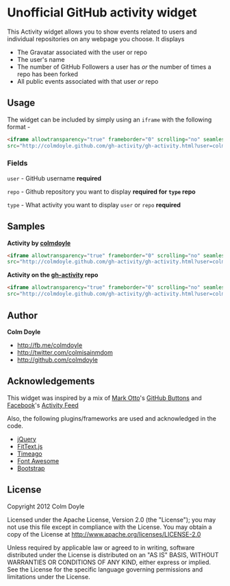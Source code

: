 # Unofficial GitHub activity widget

This Activity widget allows you to show events related to users and individual repositories on any webpage you choose. It displays

* The Gravatar associated with the user or repo
* The user's name
* The number of GitHub Followers a user has _or_ the number of times a repo has been forked
* All public events associated with that user _or_ repo

## Usage

The widget can be included by simply using an `iframe` with the following format -

``` html
<iframe allowtransparency="true" frameborder="0" scrolling="no" seamless="seamless" 
src="http://colmdoyle.github.com/gh-activity/gh-activity.html?user=colmdoyle&type=user" width="300" height="300"></iframe>
```

### Fields

`user` - GitHub username __required__

`repo` - Github repository you want to display __required for `type` repo__

`type` - What activity you want to display `user` or `repo` __required__

## Samples

__Activity by [colmdoyle](https://github.com/colmdoyle)__

``` html
<iframe allowtransparency="true" frameborder="0" scrolling="no" seamless="seamless" 
src="http://colmdoyle.github.com/gh-activity/gh-activity.html?user=colmdoyle&type=user" width="300" height="300"></iframe>
```

__Activity on the [gh-activity](https://github.com/colmdoyle/gh-activity) repo__

``` html
<iframe allowtransparency="true" frameborder="0" scrolling="no" seamless="seamless" 
src="http://colmdoyle.github.com/gh-activity/gh-activity.html?user=colmdoyle&repo=gh-activity&type=repo" width="300" height="300"></iframe>
```

## Author

__Colm Doyle__

* <http://fb.me/colmdoyle>
* <http://twitter.com/colmisainmdom>
* <http://github.com/colmdoyle>

## Acknowledgements

This widget was inspired by a mix of [Mark Otto](http://github.com/mdo)'s [GitHub Buttons](http://ghbtns.com/) and [Facebook](http://github.com/facebook)'s [Activity Feed](https://developers.facebook.com/docs/reference/plugins/activity/)

Also, the following plugins/frameworks are used and acknowledged in the code.

* [jQuery](https://github.com/jquery/jquery)
* [FitText.js](https://github.com/davatron5000/FitText.js)
* [Timeago](https://github.com/rmm5t/jquery-timeago)
* [Font Awesome](http://fortawesome.github.com/Font-Awesome/)
* [Bootstrap](http://twitter.github.com/bootstrap/index.html)

## License

Copyright 2012 Colm Doyle

Licensed under the Apache License, Version 2.0 (the "License");
you may not use this file except in compliance with the License.
You may obtain a copy of the License at <http://www.apache.org/licenses/LICENSE-2.0>

Unless required by applicable law or agreed to in writing, software
distributed under the License is distributed on an "AS IS" BASIS,
WITHOUT WARRANTIES OR CONDITIONS OF ANY KIND, either express or implied.
See the License for the specific language governing permissions and
limitations under the License.